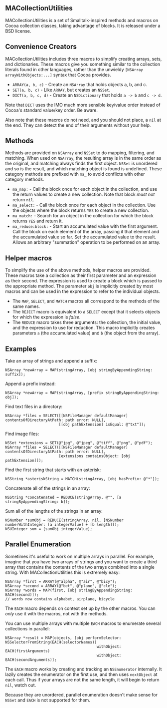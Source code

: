 MACollectionUtilities
---------------------

MACollectionUtilities is a set of Smalltalk-inspired methods and macros on Cocoa collection classes, taking advantage of blocks. It is released under a BSD license.


Convenience Creators
--------------------

MACollectionUtilities includes three macros to simplify creating arrays, sets, and dictionaries. These macros give you something similar to the collection literals found in other languages, rather than the unwieldy `[NSArray arrayWithObjects:...]` syntax that Cocoa provides.

* `ARRAY(a, b, c)` - Create an `NSArray` that holds objects a, b, and c.
* `SET(a, b, c)` - Like `ARRAY`, but creates an `NSSet`.
* `DICT(a, b, c, d)` - Create an `NSDictionary` that holds `a -> b` and `c -> d`.

Note that `DICT` uses the IMO much more sensible key/value order instead of Cocoa's standard value/key order. Be aware.

Also note that these macros do not need, and you should not place, a `nil` at the end. They can detect the end of their arguments without your help.


Methods
-------

Methods are provided on `NSArray` and `NSSet` to do mapping, filtering, and matching. When used on `NSArray`, the resulting array is in the same order as the original, and matching always finds the first object. `NSSet` is unordered and so is the result, and which matching object is found is undefined. These category methods are prefixed with `ma_` to avoid conflicts with other category methods.

* `ma_map:` - Call the block once for each object in the collection, and use the return values to create a new collection. Note that block *must not* return `nil`.
* `ma_select:` - Call the block once for each object in the collection. Use the objects where the block returns `YES` to create a new collection.
* `ma_match:` - Search for an object in the collection for which the block returns `YES` and return it.
* `ma_reduce:block:` - Start an accumulated value with the first argument. Call the block on each element of the array, passing it that element and the accumulated value so far. Set the accumulated value to the result. Allows an arbitrary "summation" operation to be performed on an array.


Helper macros
-------------

To simplify the use of the above methods, helper macros are provided. These macros take a collection as their first parameter and an expression as their second. The expression is used to create a block which is passed to the appropriate method. The parameter `obj` is implicitly created by most macros and can be used in the expression to refer to the individual objects.

* The `MAP`, `SELECT`, and `MATCH` macros all correspond to the methods of the same names.
* The `REJECT` macro is equivalent to a `SELECT` except that it selects objects for which the expression is *false*.
* The `REDUCE` macro takes three arguments: the collection, the initial value, and the expression to use for reduction. This macro implicitly creates parameters `a` (the accumulated value) and `b` (the object from the array).


Examples
--------

Take an array of strings and append a suffix:

    NSArray *newArray = MAP(stringArray, [obj stringByAppendingString: suffix]);

Append a prefix instead:

    NSArray *newArray = MAP(stringArray, [prefix stringByAppendingString: obj]);

Find text files in a directory:

    NSArray *files = SELECT([[NSFileManager defaultManager] contentsOfDirectoryAtPath: path error: NULL],
                            [[obj pathExtension] isEqual: @"txt"]);

Find image files:

    NSSet *extensions = SET(@"jpg", @"jpeg", @"tiff", @"png", @"pdf");
    NSArray *files = SELECT([[NSFileManager defaultManager] contentsOfDirectoryAtPath: path error: NULL],
                            [extensions containsObject: [obj pathExtension]]);

Find the first string that starts with an asterisk:

    NSString *asteriskString = MATCH(stringArray, [obj hasPrefix: @"*"]);

Concatenate all of the strings in an array:

    NSString *concatenated = REDUCE(stringArray, @"", [a stringByAppendingString: b]);

Sum all of the lengths of the strings in an array:

    NSNumber *sumObj = REDUCE(stringArray, nil, [NSNumber numberWithInteger: [a integerValue] + [b length]]);
    NSUInteger sum = [sumObj integerValue];


Parallel Enumeration
--------------------

Sometimes it's useful to work on multiple arrays in parallel. For example, imagine that you have two arrays of strings and you want to create a third array that contains the contents of the two arrays combined into a single string. With MACollectionUtilities this is extremely easy:

    NSArray *first = ARRAY(@"alpha", @"air", @"bicy");
    NSArray *second = ARRAY(@"bet", @"plane", @"cle");
    NSArray *words = MAP(first, [obj stringByAppendingString: EACH(second)]);
    // words now contains alphabet, airplane, bicycle

The `EACH` macro depends on context set up by the other macros. You can *only* use it with the macros, not with the methods.

You can use multiple arrays with multiple `EACH` macros to enumerate several collections in parallel:

    NSArray *result = MAP(objects, [obj performSelector: NSSelectorFromString(EACH(selectorNames))
                                             withObject: EACH(firstArguments)
                                             withObject: EACH(secondArguments)];

The `EACH` macro works by creating and tracking an `NSEnumerator` internally. It lazily creates the enumerator on the first use, and then uses `nextObject` at each call. Thus if your arrays are not the same length, it will begin to return `nil`, watch out.

Because they are unordered, parallel enumeration doesn't make sense for `NSSet` and `EACH` is not supported for them.

